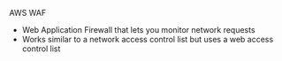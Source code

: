 AWS WAF

- Web Application Firewall that lets you monitor network requests
- Works similar to a network access control list but uses a web access control list